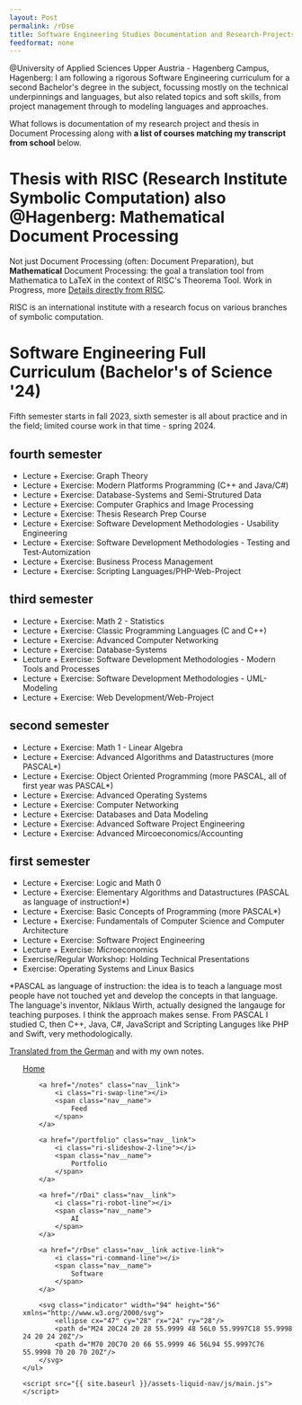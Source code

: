 ```yaml
---
layout: Post
permalink: /rDse
title: Software Engineering Studies Documentation and Research-Projects/Interests
feedformat: none
---
```


@University of Applied Sciences Upper Austria - Hagenberg Campus, Hagenberg: I am following a rigorous Software Engineering curriculum for a second Bachelor's degree in the subject, focussing mostly on the technical underpinnings and languages, but also related topics and soft skills, from project management through to modeling languages and approaches.

What follows is documentation of my research project and thesis in Document Processing along with <b>a list of courses matching my transcript from school</b> below.

# Thesis with RISC (Research Institute Symbolic Computation) also @Hagenberg: Mathematical Document Processing #

Not just Document Processing (often: Document Preparation), but <b>Mathematical</b> Document Processing: the goal a translation tool from Mathematica to LaTeX in the context of RISC's Theorema Tool. Work in Progress, more [Details directly from RISC](https://risc.jku.at/th/theorema-project-document-processing/). 

RISC is an international institute with a research focus on various branches of symbolic computation.

# Software Engineering Full Curriculum (Bachelor's of Science '24) #

Fifth semester starts in fall 2023, sixth semester is all about practice and in the field; limited course work in that time - spring 2024.

## fourth semester

- Lecture + Exercise: Graph Theory
- Lecture + Exercise: Modern Platforms Programming (C++ and Java/C#)
- Lecture + Exercise: Database-Systems and Semi-Strutured Data
- Lecture + Exercise: Computer Graphics and Image Processing
- Lecture + Exercise: Thesis Research Prep Course
- Lecture + Exercise: Software Development Methodologies - Usability Engineering
- Lecture + Exercise: Software Development Methodologies - Testing and Test-Automization
- Lecture + Exercise: Business Process Management
- Lecture + Exercise: Scripting Languages/PHP-Web-Project

## third semester

- Lecture + Exercise: Math 2 - Statistics
- Lecture + Exercise: Classic Programming Languages (C and C++)
- Lecture + Exercise: Advanced Computer Networking
- Lecture + Exercise: Database-Systems
- Lecture + Exercise: Software Development Methodologies - Modern Tools and Processes
- Lecture + Exercise: Software Development Methodologies - UML-Modeling
- Lecture + Exercise: Web Development/Web-Project

## second semester

- Lecture + Exercise: Math 1 - Linear Algebra
- Lecture + Exercise: Advanced Algorithms and Datastructures (more PASCAL*)
- Lecture + Exercise: Object Oriented Programming (more PASCAL, all of first year was PASCAL*)
- Lecture + Exercise: Advanced Operating Systems
- Lecture + Exercise: Computer Networking
- Lecture + Exercise: Databases and Data Modeling
- Lecture + Exercise: Advanced Software Project Engineering
- Lecture + Exercise: Advanced Mircoeconomics/Accounting


## first semester

- Lecture + Exercise: Logic and Math 0
- Lecture + Exercise: Elementary Algorithms and Datastructures (PASCAL as language of instruction!*)
- Lecture + Exercise: Basic Concepts of Programming (more PASCAL*)
- Lecture + Exercise: Fundamentals of Computer Science and Computer Architecture
- Lecture + Exercise: Software Project Engineering
- Lecture + Exercise: Microeconomics
- Exercise/Regular Workshop: Holding Technical Presentations
- Exercise: Operating Systems and Linux Basics

*PASCAL as language of instruction: the idea is to teach a language most people have not touched yet and develop the concepts in that language. The language's inventor, Niklaus Wirth, actually designed the langauge for teaching purposes. I think the approach makes sense. From PASCAL I studied C, then C++, Java, C#, JavaScript and Scripting Languges like PHP and Swift, very methodologically.

[Translated from the German](https://www.fh-ooe.at/campus-hagenberg/studiengaenge/bachelor/software-engineering/alle-infos-zum-studium/studienplan-vollzeit/) and with my own notes.

<nav class="nav">
    <ul class="nav__list">
        <a href="/" class="nav__link">
            <i class="ri-home-5-line"></i>
            <span class="nav__name">
                Home
            </span>
        </a>

        <a href="/notes" class="nav__link">
            <i class="ri-swap-line"></i>
            <span class="nav__name">
                Feed
            </span>
        </a>

        <a href="/portfolio" class="nav__link">
            <i class="ri-slideshow-2-line"></i>
            <span class="nav__name">
                Portfolio
            </span>
        </a>

        <a href="/rDai" class="nav__link">
            <i class="ri-robot-line"></i>
            <span class="nav__name">
                AI
            </span>
        </a>

        <a href="/rDse" class="nav__link active-link">
            <i class="ri-command-line"></i>
            <span class="nav__name">
                Software
            </span>
        </a>

        <svg class="indicator" width="94" height="56" xmlns="http://www.w3.org/2000/svg">
            <ellipse cx="47" cy="28" rx="24" ry="28"/>
            <path d="M24 20C24 20 28 55.9999 48 56L0 55.9997C18 55.9998 24 20 24 20Z"/>
            <path d="M70 20C70 20 66 55.9999 46 56L94 55.9997C76 55.9998 70 20 70 20Z"/>
        </svg>
    </ul>

    <script src="{{ site.baseurl }}/assets-liquid-nav/js/main.js"></script>
</nav>